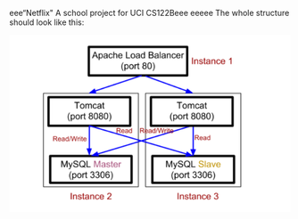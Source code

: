 eee“Netflix"
A school project for UCI CS122Beee
eeeee
The whole structure should look like this:

![image](https://github.com/cxk123/-Netflix-CS122B/blob/master/images/struture.PNG)
